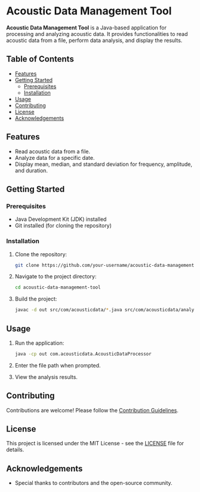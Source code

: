 # Acoustic Data Management Tool

**Acoustic Data Management Tool** is a Java-based application for processing and analyzing acoustic data. It provides functionalities to read acoustic data from a file, perform data analysis, and display the results.

## Table of Contents

- [Features](#features)
- [Getting Started](#getting-started)
  - [Prerequisites](#prerequisites)
  - [Installation](#installation)
- [Usage](#usage)
- [Contributing](#contributing)
- [License](#license)
- [Acknowledgements](#acknowledgements)

## Features

- Read acoustic data from a file.
- Analyze data for a specific date.
- Display mean, median, and standard deviation for frequency, amplitude, and duration.

## Getting Started

### Prerequisites

- Java Development Kit (JDK) installed
- Git installed (for cloning the repository)

### Installation

1. Clone the repository:

    ```bash
    git clone https://github.com/your-username/acoustic-data-management-tool.git
    ```

2. Navigate to the project directory:

    ```bash
    cd acoustic-data-management-tool
    ```

3. Build the project:

    ```bash
    javac -d out src/com/acousticdata/*.java src/com/acousticdata/analysis/*.java src/com/acousticdata/algorithms/*.java src/com/acousticdata/exceptions/*.java src/com/acousticdata/io/*.java src/com/acousticdata/userinterface/*.java
    ```

## Usage

1. Run the application:

    ```bash
    java -cp out com.acousticdata.AcousticDataProcessor
    ```

2. Enter the file path when prompted.

3. View the analysis results.

## Contributing

Contributions are welcome! Please follow the [Contribution Guidelines](CONTRIBUTING.md).

## License

This project is licensed under the MIT License - see the [LICENSE](LICENSE) file for details.

## Acknowledgements

- Special thanks to contributors and the open-source community.
